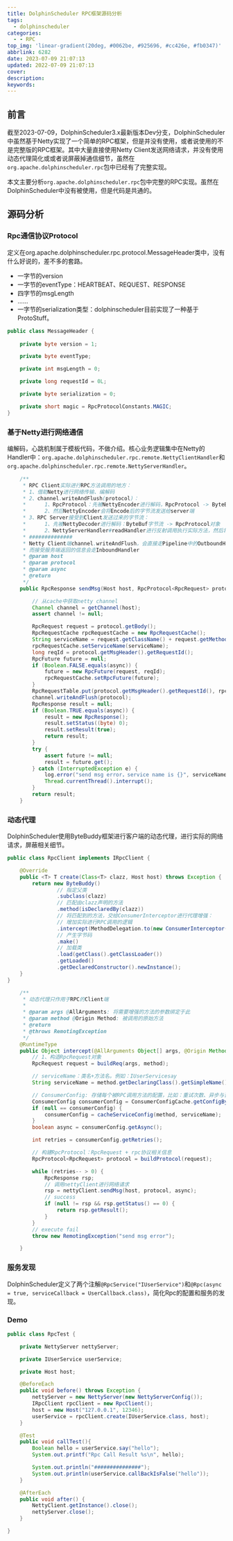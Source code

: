 ```yaml
---
title: DolphinScheduler RPC框架源码分析
tags:
  - dolphinscheduler
categories:
  - - RPC
top_img: 'linear-gradient(20deg, #0062be, #925696, #cc426e, #fb0347)'
abbrlink: 6282
date: 2023-07-09 21:07:13
updated: 2022-07-09 21:07:13
cover:
description:
keywords:
---
```


## 前言

截至2023-07-09，DolphinScheduler3.x最新版本Dev分支，DolphinScheduler中虽然基于Netty实现了一个简单的RPC框架，但是并没有使用，或者说使用的不是完整版的RPC框架。其中大量直接使用Netty Client发送网络请求，并没有使用动态代理简化或或者说屏蔽掉通信细节，虽然在`org.apache.dolphinscheduler.rpc`包中已经有了完整实现。

本文主要分析`org.apache.dolphinscheduler.rpc`包中完整的RPC实现。虽然在DolphinScheduler中没有被使用，但是代码是共通的。



## 源码分析

### Rpc通信协议Protocol

定义在org.apache.dolphinscheduler.rpc.protocol.MessageHeader类中，没有什么好说的，差不多的套路。

- 一字节的version
- 一字节的eventType：HEARTBEAT、REQUEST、RESPONSE
- 四字节的msgLength
- ......
- 一字节的serialization类型：dolphinscheduler目前实现了一种基于ProtoStuff。

```java
public class MessageHeader {
	
    private byte version = 1;

    private byte eventType;

    private int msgLength = 0;

    private long requestId = 0L;

    private byte serialization = 0;

    private short magic = RpcProtocolConstants.MAGIC;
}
```



### 基于Netty进行网络通信

编解码，心跳机制属于模板代码，不做介绍。核心业务逻辑集中在Netty的Handler中：`org.apache.dolphinscheduler.rpc.remote.NettyClientHandler`和`org.apache.dolphinscheduler.rpc.remote.NettyServerHandler`。

```java
    /**
     * RPC Client实际进行RPC方法调用的地方：
     * 1、借助Netty进行网络传输、编解码
     * 2、channel.writeAndFlush(protocol)：
     *      1、RpcProtocol：先被NettyEncoder进行解码，RpcProtocol -> ByteBuf字节流
     *      2、然后NettyEncoder会将Encode后的字节流发送给server端
     * 3、RPC Server接受到Client发送过来的字节流：
     *      1、先被NettyDecoder进行解码：ByteBuf字节流 -> RpcProtocol对象
     *      2、NettyServerHandler#readHandler进行反射调用执行实际方法，然后将结果编码返回RPC Client
     * ##############
     * Netty Client端channel.writeAndFlush，会直接走Pipeline中的OutboundHandler
     * 而接受服务端返回的信息会走InboundHandler
     * @param host
     * @param protocol
     * @param async
     * @return
     */
    public RpcResponse sendMsg(Host host, RpcProtocol<RpcRequest> protocol, Boolean async) {

        // 从cache中获取netty channel
        Channel channel = getChannel(host);
        assert channel != null;

        RpcRequest request = protocol.getBody();
        RpcRequestCache rpcRequestCache = new RpcRequestCache();
        String serviceName = request.getClassName() + request.getMethodName();
        rpcRequestCache.setServiceName(serviceName);
        long reqId = protocol.getMsgHeader().getRequestId();
        RpcFuture future = null;
        if (Boolean.FALSE.equals(async)) {
            future = new RpcFuture(request, reqId);
            rpcRequestCache.setRpcFuture(future);
        }
        RpcRequestTable.put(protocol.getMsgHeader().getRequestId(), rpcRequestCache);
        channel.writeAndFlush(protocol);
        RpcResponse result = null;
        if (Boolean.TRUE.equals(async)) {
            result = new RpcResponse();
            result.setStatus((byte) 0);
            result.setResult(true);
            return result;
        }
        try {
            assert future != null;
            result = future.get();
        } catch (InterruptedException e) {
            log.error("send msg error，service name is {}", serviceName, e);
            Thread.currentThread().interrupt();
        }
        return result;
    }
```



### 动态代理

DolphinScheduler使用ByteBuddy框架进行客户端的动态代理，进行实际的网络请求，屏蔽相关细节。

```java
public class RpcClient implements IRpcClient {

    @Override
    public <T> T create(Class<T> clazz, Host host) throws Exception {
        return new ByteBuddy()
                // 指定父类
                .subclass(clazz)
                // 匹配由clazz声明的方法
                .method(isDeclaredBy(clazz))
                // 将匹配到的方法，交给ConsumerInterceptor进行代理增强：
                // 增加实际进行RPC调用的逻辑
                .intercept(MethodDelegation.to(new ConsumerInterceptor(host)))
                // 产生字节码
                .make()
                // 加载类
                .load(getClass().getClassLoader())
                .getLoaded()
                .getDeclaredConstructor().newInstance();
    }
}
```



```java
    /**
     * 动态代理只作用于RPC的Client端
     *
     * @param args @AllArguments: 将需要增强的方法的参数绑定于此
     * @param method @Origin Method: 被调用的原始方法
     * @return
     * @throws RemotingException
     */
    @RuntimeType
    public Object intercept(@AllArguments Object[] args, @Origin Method method) throws RemotingException {
        // 1、构造RpcRequest对象
        RpcRequest request = buildReq(args, method);

        // serviceName：类名+方法名。例如：IUserServicesay
        String serviceName = method.getDeclaringClass().getSimpleName() + method.getName();

        // ConsumerConfig: 存储每个被RPC调用方法的配置，比如：重试次数、异步与否
        ConsumerConfig consumerConfig = ConsumerConfigCache.getConfigByServersName(serviceName);
        if (null == consumerConfig) {
            consumerConfig = cacheServiceConfig(method, serviceName);
        }
        boolean async = consumerConfig.getAsync();

        int retries = consumerConfig.getRetries();

        // 构建RpcProtocol：RpcRequest + rpc协议相关信息
        RpcProtocol<RpcRequest> protocol = buildProtocol(request);

        while (retries-- > 0) {
            RpcResponse rsp;
            // 调用nettyClient进行网络请求
            rsp = nettyClient.sendMsg(host, protocol, async);
            // success
            if (null != rsp && rsp.getStatus() == 0) {
                return rsp.getResult();
            }
        }
        // execute fail
        throw new RemotingException("send msg error");

    }
```



### 服务发现

DolphinScheduler定义了两个注解`@RpcService("IUserService")`和`@Rpc(async = true, serviceCallback = UserCallback.class)`，简化Rpc的配置和服务的发现。

### Demo

```java
public class RpcTest {

    private NettyServer nettyServer;

    private IUserService userService;

    private Host host;

    @BeforeEach
    public void before() throws Exception {
        nettyServer = new NettyServer(new NettyServerConfig());
        IRpcClient rpcClient = new RpcClient();
        host = new Host("127.0.0.1", 12346);
        userService = rpcClient.create(IUserService.class, host);
    }

    @Test
    public void callTest(){
        Boolean hello = userService.say("hello");
        System.out.printf("Rpc Call Result %s\n", hello);

        System.out.println("###############");
        System.out.println(userService.callBackIsFalse("hello"));
    }

    @AfterEach
    public void after() {
        NettyClient.getInstance().close();
        nettyServer.close();
    }

}
```

